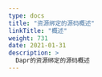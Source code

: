 ```yaml
---
type: docs
title: "资源绑定的源码概述"
linkTitle: "概述"
weight: 731
date: 2021-01-31
description: >
  Dapr的资源绑定的源码概述
---
```





